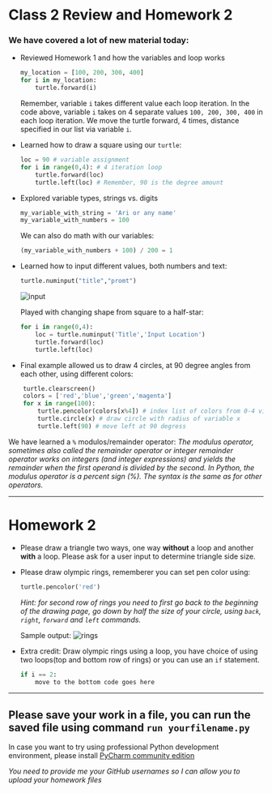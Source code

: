 # Class 2 Review and Homework 2 

### We have covered a lot of new material today:
- Reviewed Homework 1 and how the variables and loop works
    ```python
    my_location = [100, 200, 300, 400]
    for i in my_location:
        turtle.forward(i)
    ```
    Remember, variable ```i``` takes different value each loop iteration. In the code above, variable ```i``` takes on 4 separate values ```100, 200, 300, 400``` in each loop iteration. We move the turtle forward, 4 times, distance specified in our list via variable ```i```. 


- Learned how to draw a square using our ```turtle```:
    ```python
    loc = 90 # variable assignment 
    for i in range(0,4): # 4 iteration loop
        turtle.forward(loc)
        turtle.left(loc) # Remember, 90 is the degree amount
    ```

- Explored variable types, strings vs. digits
    ```python
    my_variable_with_string = 'Ari or any name'
    my_variable_with_numbers = 100
    ```
    We can also do math with our variables:
    ```python
    (my_variable_with_numbers + 100) / 200 = 1
    ```
- Learned how to input different values, both numbers and text:

    ```python
    turtle.numinput("title","promt")
    ```
    ![input](https://media.geeksforgeeks.org/wp-content/uploads/20200722192919/Screenshot395.png)

    Played with changing shape from square to a half-star:
    ```python
    for i in range(0,4):
        loc = turtle.numinput('Title','Input Location')
        turtle.forward(loc)
        turtle.left(loc)
    ```

- Final example allowed us to draw 4 circles, at 90 degree angles from each other, using different colors:
```python
    turtle.clearscreen()
    colors = ['red','blue','green','magenta']
    for x in range(100):
        turtle.pencolor(colors[x%4]) # index list of colors from 0-4 via remainder operator
        turtle.circle(x) # draw circle with radius of variable x
        turtle.left(90) # move left at 90 degress
```

We have learned a ```%``` modulos/remainder operator:
    *The modulus operator, sometimes also called the remainder operator or integer remainder operator works on integers (and integer expressions) and yields the remainder when the first operand is divided by the second. In Python, the modulus operator is a percent sign (%). The syntax is the same as for other operators.*

---

# Homework 2

- Please draw a triangle two ways, one way **without** a loop and another **with** a loop. Please ask for a user input to determine triangle side size. 

- Please draw olympic rings, rememberer you can set pen color using:
    ```python 
    turtle.pencolor('red') 
    ```
    *Hint: for second row of rings you need to first go back to the beginning of the drawing page, go down by half the size of your circle, using ```back```, ```right```, ```forward``` and ```left``` commands.*

    Sample output: ![rings](olympic_basic.PNG)

- Extra credit: Draw olympic rings using a loop, you have choice of using two loops(top and bottom row of rings) or you can use an ```if``` statement. 
    ```python
    if i == 2:
        move to the bottom code goes here
    
    ```


---

## Please save your work in a file, you can run the saved file using command ```run yourfilename.py```

In case you want to try using professional Python development environment, please install [PyCharm community edition](https://www.jetbrains.com/pycharm/download/)


*You need to provide me your GitHub usernames so I can allow you to upload your homework files*


